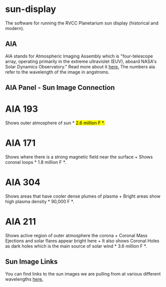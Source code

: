 # sun-display
The software for running the RVCC Planetarium sun display (historical and modern).

## AIA
AIA stands for Atmospheric Imaging Assembly which is "four-telescope array, operating primarily in the extreme ultraviolet (EUV), aboard NASA's Solar Dynamics Observatory." Read more about it [here.](https://aia.cfa.harvard.edu/) The numbers aia refer to the wavelength of the image in angstroms.

## AIA Panel - Sun Image Connection

# AIA 193 
Shows outer atmosphere of sun * <mark>2.6 million F *.

# AIA 171 
Shows where there is a strong magnetic field near the surface + Shows coronal loops * 1.8 million F *.

# AIA 304 
Shows areas that have cooler dense plumes of plasma + Bright areas show high plasma density * 90,000 F *.

# AIA 211 
Shows active region of outer atmosphere the corona + Coronal Mass Ejections and solar flares appear bright here + It also shows Coronal Holes as dark holes which is the main source of solar wind * 3.6 million F *.

## Sun Image Links
You can find links to the sun images we are pulling from at various different wavelengths [here.](https://sdo.gsfc.nasa.gov/data/)
